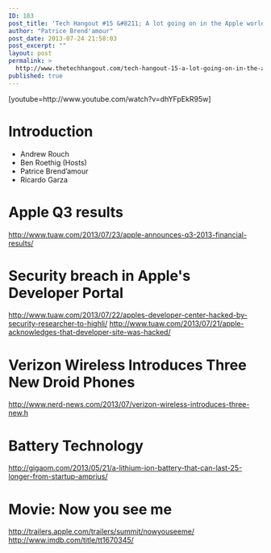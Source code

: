 ```yaml
---
ID: 183
post_title: 'Tech Hangout #15 &#8211; A lot going on in the Apple world'
author: "Patrice Brend'amour"
post_date: 2013-07-24 21:58:03
post_excerpt: ""
layout: post
permalink: >
  http://www.thetechhangout.com/tech-hangout-15-a-lot-going-on-in-the-apple-world/
published: true
---
```

<p>[youtube=http://www.youtube.com/watch?v=dhYFpEkR95w]</p>

<h1>Introduction</h1>

<ul>
<li>Andrew Rouch</li>
<li>Ben Roethig (Hosts)</li>
<li>Patrice Brend’amour</li>
<li>Ricardo Garza</li>
</ul>

<h1>Apple Q3 results</h1>

<p><a href="http://www.tuaw.com/2013/07/23/apple-announces-q3-2013-financial-results/">http://www.tuaw.com/2013/07/23/apple-announces-q3-2013-financial-results/</a></p>

<h1>Security breach in Apple's Developer Portal</h1>

<p><a href="http://www.tuaw.com/2013/07/22/apples-developer-center-hacked-by-security-researcher-to-highli/">http://www.tuaw.com/2013/07/22/apples-developer-center-hacked-by-security-researcher-to-highli/</a>
<a href="http://www.tuaw.com/2013/07/21/apple-acknowledges-that-developer-site-was-hacked/">http://www.tuaw.com/2013/07/21/apple-acknowledges-that-developer-site-was-hacked/</a></p>

<h1>Verizon Wireless Introduces Three New Droid Phones</h1>

<p><a href="http://www.nerd-news.com/2013/07/verizon-wireless-introduces-three-new.h">http://www.nerd-news.com/2013/07/verizon-wireless-introduces-three-new.h</a></p>

<h1>Battery Technology</h1>

<p><a href="http://gigaom.com/2013/05/21/a-lithium-ion-battery-that-can-last-25-longer-from-startup-amprius/">http://gigaom.com/2013/05/21/a-lithium-ion-battery-that-can-last-25-longer-from-startup-amprius/</a></p>

<h1>Movie: Now you see me</h1>

<p><a href="http://trailers.apple.com/trailers/summit/nowyouseeme/">http://trailers.apple.com/trailers/summit/nowyouseeme/</a>
<a href="http://www.imdb.com/title/tt1670345/">http://www.imdb.com/title/tt1670345/</a></p>
